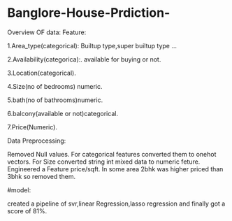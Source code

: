 # Banglore-House-Prdiction-

Overview OF data:
Feature:

1.Area_type(categorical):
Builtup type,super builtup type ...

2.Availability(categorica):.
available for buying or not.

3.Location(categorical).

4.Size(no of bedrooms) numeric.

5.bath(no of bathrooms)numeric.

6.balcony(available or not)categorical.

7.Price(Numeric).

Data Preprocessing:

Removed Null values.
For categorical features converted them to onehot vectors.
For Size converted string int mixed data to numeric feture.
Engineered a Feature price/sqft.
In some area 2bhk was higher priced than 3bhk so removed  them.

#model:

created a pipeline of svr,linear Regression,lasso regression
and finally got a score of 81%.
